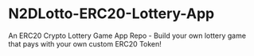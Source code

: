 # N2DLotto-ERC20-Lottery-App
An ERC20 Crypto Lottery Game App Repo - Build your own lottery game that pays with your own custom ERC20 Token! 
